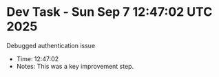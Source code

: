 # Dev Task - Sun Sep  7 12:47:02 UTC 2025
Debugged authentication issue
- Time: 12:47:02
- Notes: This was a key improvement step.

